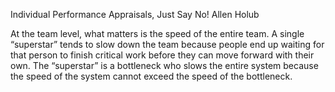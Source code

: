 Individual Performance Appraisals, Just Say No! Allen Holub

At the team level, what matters is the speed of the entire team. A single “superstar” tends to slow down the team because people end up waiting for that person to finish critical work before they can move forward with their own. The “superstar” is a bottleneck who slows the entire system because the speed of the system cannot exceed the speed of the bottleneck.
